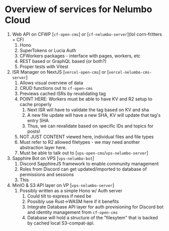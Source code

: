 # Overview of services for Nelumbo Cloud

1. Web API on CFWP [`cf-open-cms`] or [`cf-nelumbo-server`](lol corn-fritters = CF)
   1. Hono
   2. SuperTokens or Lucia Auth
   3. CFWorkers packages - interface with pages, workers, etc
   4. REST based or GraphQL based (or both?)
   5. Proper tests with Vitest
2. ISR Manager on NextJS [`vercel-open-cms`] or [`vercel-nelumbo-cms-server`]
   1. Allows visual overview of data
   2. CRUD functions out to `cf-open-cms`
   3. Previews cached ISRs by revalidating tag
   4. POINT HERE: Workers must be able to have KV and R2 setup to cache properly
      1. Next ISR will have to validate the tag based on KV and sha
      2. A new file update will have a new SHA, KV will update that tag's entry SHA
      3. Thus, we can revalidate based on specific IDs and topics for posts!
   5. NOT JUST CONTENT viewed here, individual files and file types
   6. Must refer to R2 allowed filetypes - we may need another abstraction layer here.
   7. Must be able to talk out to [`vps-open-cms`/`vps-nelumbo-server`]
3. Sapphire Bot on VPS [`vps-nelumbo-bot`]
   1. Discord SapphireJS framework to enable community management
   2. Roles from Discord can get updated/imported to database of permissions and sessions
   3. This 
4. MinIO & S3 API layer on VP [`vps-nelumbo-server`]
   1. Possibly written as a simple Hono w/ Auth server 
      1. Could tilt to express if need be
      2. Possibly use Rust->WASM here if it benefits 
      3. Integrate Database API layer for auth provisioning for Discord bot and identity management from `cf-open-cms`
      4. Database will hold a structure of the "filesytem" that is backed by cached local S3-compat-api.